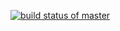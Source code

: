 [![build status of master](https://travis-ci.com/0Trickster0/SSW567WS/Homework02.svg?branch=master)](https://travis-ci.org/0Trickster0/SSW567WS/Homework02)
